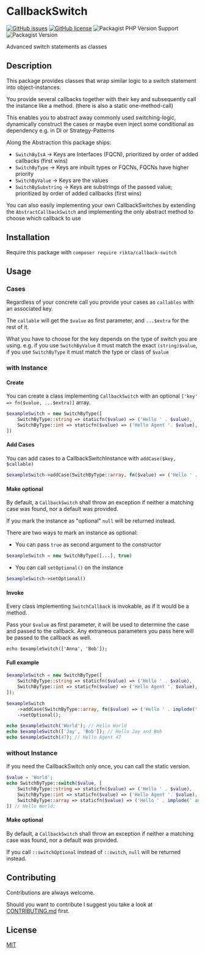# CallbackSwitch

[![GitHub issues](https://img.shields.io/github/issues/RiktaD/CallbackSwitch)](https://github.com/RiktaD/CallbackSwitch/issues)
[![GitHub license](https://img.shields.io/github/license/RiktaD/CallbackSwitch)](https://github.com/RiktaD/CallbackSwitch/blob/master/LICENSE)
![Packagist PHP Version Support](https://img.shields.io/packagist/php-v/rikta/callback-switch)
![Packagist Version](https://img.shields.io/packagist/v/rikta/callback-switch)

Advanced switch statements as classes

## Description

This package provides classes that wrap similar logic to a switch statement
into object-instances.

You provide several callbacks together with their key and subsequently
call the instance like a method. (there is also a static one-method-call)

This enables you to abstract away commonly used switching-logic,
dynamically construct the cases or maybe even inject some conditional as dependency 
e.g.  in DI or Strategy-Patterns

Along the Abstraction this package ships:

- `SwitchByIsA` -> Keys are Interfaces (FQCN), prioritized by order of added callbacks (first wins)
- `SwitchByType` -> Keys are inbuilt types or FQCNs, FQCNs have higher priority
- `SwitchByValue` -> Keys are the values
- `SwitchBySubstring` -> Keys are substrings of the passed value; prioritized by order of added callbacks (first wins)

You can also easily implementing your own CallbackSwitches by extending the `AbstractCallbackSwitch`
and implementing the only abstract method to choose which callback to use 

### 

## Installation

Require this package with `composer require rikta/callback-switch`

## Usage

### Cases

Regardless of your concrete call you provide your cases as `callables` with an associated key.

The `callable` will get the `$value` as first parameter, and `...$extra` for the rest of it.

What you have to choose for the key depends on the type of switch you are using.
e.g. if you use `SwitchByValue` it must match the exact `(string)$value`,
if you use `SwitchByType` it must match the type or class of `$value`

### with Instance

#### Create

You can create a class implementing `CallbackSwitch` with an optional `['key' => fn($value, ...$extra)]` array.

```php
$exampleSwitch = new SwitchByType([
    SwitchByType::string => staticfn($value) => ('Hello ' . $value),
    SwitchByType::int => staticfn($value) => ('Hello Agent '. $value),
])
```

#### Add Cases

You can add cases to a CallbackSwitchInstance with `addCase($key, $callable)`

```php
$exampleSwitch->addCase(SwitchByType::array, fn($value) => ('Hello ' . implode(' and ', $value)))
```

#### Make optional

By default, a `CallbackSwitch` shall throw an exception if neither a matching case was found, nor a default was provided.

If you mark the instance as "optional" `null` will be returned instead.

There are two ways to mark an instance as optional:

- You can pass `true` as second argument to the constructor

```php
$exampleSwitch = new SwitchByType([...], true)
```

- You can call `setOptional()` on the instance

```php
$exampleSwitch->setOptional()
```

#### Invoke

Every class implementing `SwitchCallback` is invokable, as if it would be a method.

Pass your `$value` as first parameter, it will be used to determine the case and passed to the callback.
Any extraneous parameters you pass here will be passed to the callback as well. 

```
echo $exampleSwitch(['Anna', 'Bob']);
```

#### Full example

```php
$exampleSwitch = new SwitchByType([
    SwitchByType::string => staticfn($value) => ('Hello ' . $value),
    SwitchByType::int => staticfn($value) => ('Hello Agent '. $value),
]);

$exampleSwitch
    ->addCase(SwitchByType::array, fn($value) => ('Hello ' . implode(' and ', $value)))
    ->setOptional();

echo $exampleSwitch('World'); // Hello World
echo $exampleSwitch(['Jay', 'Bob']); // Hello Jay and Bob
echo $exampleSwitch(47); // Hello Agent 47
```

### without Instance

If you need the CallbackSwitch only once, you can call the static version.

```php
$value = 'World';
echo SwitchByType::switch($value, [
    SwitchByType::string => staticfn($value) => ('Hello ' . $value),
    SwitchByType::int => staticfn($value) => ('Hello Agent '. $value),
    SwitchByType::array => staticfn($value) => ('Hello ' . implode(' and ', $value)))
]) // Hello World;
```

#### Make optional

By default, a `CallbackSwitch` shall throw an exception if neither a matching case was found, nor a default was provided.

If you call `::switchOptional` instead of `::switch`, `null` will be returned instead.

## Contributing

Contributions are always welcome.

Should you want to contribute I suggest you take 
a look at [CONTRIBUTING.md](.github/CONTRIBUTING.md) first.

## License

[MIT](./LICENSE)
